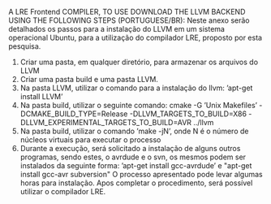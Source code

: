 A LRE Frontend COMPILER, TO USE DOWNLOAD THE LLVM BACKEND USING THE FOLLOWING STEPS (PORTUGUESE/BR): 
Neste anexo serão detalhados os passos para a instalação do LLVM em um sistema
operacional Ubuntu, para a utilização do compilador LRE, proposto por esta pesquisa.
1. Criar uma pasta, em qualquer diretório, para armazenar os arquivos do LLVM
2. Criar uma pasta build e uma pasta LLVM.
3. Na pasta LLVM, utilizar o comando para a instalação do llvm: ’apt-get install LLVM’
4. Na pasta build, utilizar o seguinte comando:
cmake -G ’Unix Makefiles’ -DCMAKE_BUILD_TYPE=Release
-DLLVM_TARGETS_TO_BUILD=X86 -DLLVM_EXPERIMENTAL_TARGETS_TO_BUILD=AVR
../llvm
5. Na pasta build, utilizar o comando ’make -jN’, onde N é o número de núcleos virtuais
para executar o processo
6. Durante a execução, será solicitado a instalação de alguns outros programas, sendo
estes, o avrdude e o svn, os mesmos podem ser instalados da seguinte forma: ’apt-get
install gcc-avrdude’ e "apt-get install gcc-avr subversion"
O processo apresentado pode levar algumas horas para instalação. Apos completar
o procedimento, será possível utilizar o compilador LRE.
